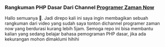 ### Rangkuman PHP Dasar Dari Channel <a href="https://www.youtube.com/watch?v=TaBWhb5SPfc&list=PPSV">Programer Zaman Now</a>
Hallo semuanya 👋.
Jadi direpo kali ini saya ingin membagikan sebuah rangkuman dari video yang sudah saya tonton dichannel programer zaman now yang berdurasi kurang lebih 5jam.
Semoga repo ini bisa membantu kalian yang sedang belajar bahasa pemograman PHP dasar, jika ada kekurangan mohon dimaklumi hihihi 
